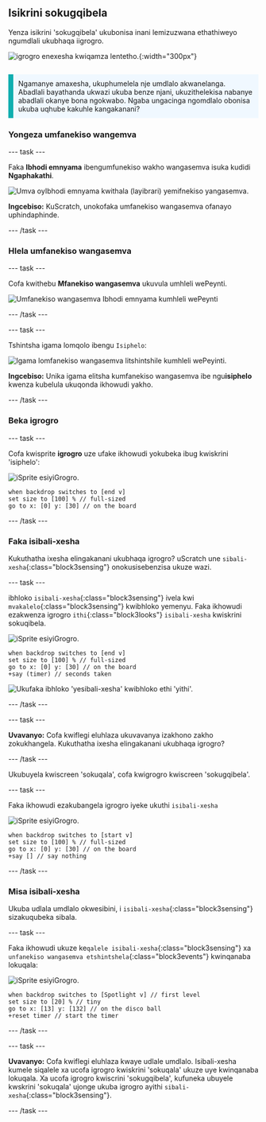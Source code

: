 ## Isikrini sokugqibela

<div style="display: flex; flex-wrap: wrap">
<div style="flex-basis: 200px; flex-grow: 1; margin-right: 15px;">
Yenza isikrini 'sokugqibela' ukubonisa inani lemizuzwana ethathiweyo ngumdlali ukubhaqa iigrogro. 
</div>
<div>

![igrogro enexesha kwiqamza lentetho.](images/end-screen.png){:width="300px"}

</div>
</div>

<p style="border-left: solid; border-width:10px; border-color: #0faeb0; background-color: aliceblue; padding: 10px;">
Ngamanye amaxesha, ukuphumelela nje umdlalo akwanelanga. Abadlali bayathanda ukwazi ukuba benze njani, ukuzithelekisa nabanye abadlali okanye bona ngokwabo. Ngaba ungacinga ngomdlalo obonisa ukuba uqhube kakuhle kangakanani?</p>

### Yongeza umfanekiso wangemva

--- task ---

Faka  **Ibhodi emnyama** ibengumfunekiso wakho wangasemva isuka kudidi **Ngaphakathi**.

![Umva oyIbhodi emnyama kwithala (layibrari) yemifnekiso yangasemva.](images/chalkboard.png)

**Ingcebiso:** KuScratch, unokofaka umfanekiso wangasemva ofanayo uphindaphinde.

--- /task ---

### Hlela umfanekiso wangasemva

--- task ---

Cofa kwithebu  **Mfanekiso wangasemva** ukuvula umhleli wePeynti.

![Umfanekiso wangasemva Ibhodi emnyama kumhleli wePeynti](images/chalkboard2-paint.png)

--- /task ---

--- task ---

Tshintsha igama lomqolo ibengu `Isiphelo`:

![Igama lomfanekiso wangasemva litshintshile kumhleli wePeyinti.](images/end-screen-name.png)

**Ingcebiso:** Unika igama elitsha kumfanekiso wangasemva ibe ngu**isiphelo** kwenza kubelula ukuqonda ikhowudi yakho.

--- /task ---

### Beka igrogro

--- task ---

Cofa kwisprite **igrogro**  uze ufake ikhowudi yokubeka ibug kwiskrini 'isiphelo':

![iSprite esiyiGrogro.](images/bug-sprite.png)

```blocks3
when backdrop switches to [end v]
set size to [100] % // full-sized
go to x: [0] y: [30] // on the board
```

--- /task ---

### Faka isibali-xesha

Kukuthatha ixesha elingakanani ukubhaqa igrogro? uScratch une `sibali-xesha`{:class="block3sensing"} onokusisebenzisa ukuze wazi.

--- task ---

ibhloko `isibali-xesha`{:class="block3sensing"}  ivela kwi `mvakalelo`{:class="block3sensing"} kwibhloko yemenyu. Faka ikhowudi ezakwenza igrogro `ithi`{:class="block3looks"} `isibali-xesha` kwiskrini sokuqibela.

![iSprite esiyiGrogro.](images/bug-sprite.png)

```blocks3
when backdrop switches to [end v]
set size to [100] % // full-sized
go to x: [0] y: [30] // on the board
+say (timer) // seconds taken
```

![Ukufaka ibhloko 'yesibali-xesha' kwibhloko ethi 'yithi'.](images/inserting-blocks.gif)

--- /task ---

--- task ---

**Uvavanyo:** Cofa kwiflegi eluhlaza ukuvavanya izakhono zakho zokukhangela. Kukuthatha ixesha elingakanani ukubhaqa igrogro?

--- /task ---

Ukubuyela kwiscreen 'sokuqala', cofa kwigrogro kwiscreen 'sokugqibela'.

--- task ---

Faka ikhowudi ezakubangela igrogro iyeke ukuthi `isibali-xesha`

![iSprite esiyiGrogro.](images/bug-sprite.png)

```blocks3
when backdrop switches to [start v]
set size to [100] % // full-sized
go to x: [0] y: [30] // on the board
+say [] // say nothing
```

--- /task ---

### Misa isibali-xesha

Ukuba udlala umdlalo okwesibini, i `isibali-xesha`{:class="block3sensing"} sizakuqubeka sibala.

--- task ---

Faka ikhowudi ukuze  ke`qalele isibali-xesha`{:class="block3sensing"} xa `unfanekiso wangasemva etshintshela`{:class="block3events"} kwinqanaba lokuqala:

![iSprite esiyiGrogro.](images/bug-sprite.png)

```blocks3
when backdrop switches to [Spotlight v] // first level
set size to [20] % // tiny
go to x: [13] y: [132] // on the disco ball
+reset timer // start the timer
```

--- /task ---

--- task ---

**Uvavanyo:** Cofa kwiflegi eluhlaza kwaye udlale umdlalo. Isibali-xesha kumele siqalele xa ucofa igrogro kwiskrini 'sokuqala' ukuze uye kwinqanaba lokuqala. Xa ucofa igrogro kwiscrini 'sokugqibela', kufuneka ubuyele kwskrini 'sokuqala'  ujonge ukuba igrogro ayithi `sibali-xesha`{:class="block3sensing"}.

--- /task ---

